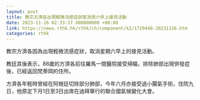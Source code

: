 ```yaml
---
layout: post
title: 教宗方濟各出現輕微流感症狀取消周六早上接見活動
date: 2023-11-26 02:33:27.000000000 +08:00
link: https://news.rthk.hk/rthk/ch/component/k2/1729440-20231126.htm
categories: rthk
---
```


教宗方濟各因為出現輕微流感症狀，取消星期六早上的接見活動。

教廷其後表示，86歲的方濟各前往羅馬一間醫院接受掃瞄，排除肺部出現併發症後，已經返回梵蒂岡的住所。

方濟各年輕時曾經在阿根廷切除部分肺部，今年六月亦接受過小腸氣手術，住院九日，他原定下月1日至3日出席在迪拜舉行的聯合國氣候變化大會。
